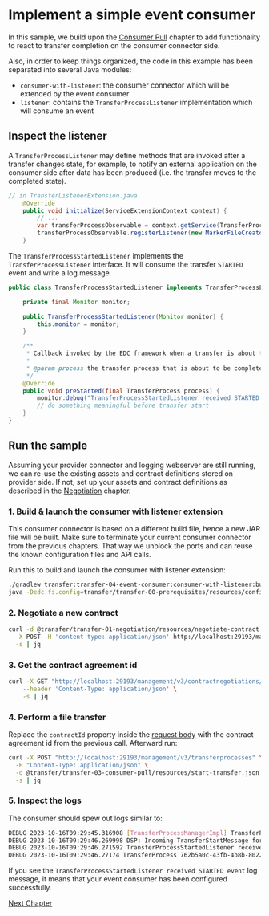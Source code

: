 # Implement a simple event consumer

In this sample, we build upon the [Consumer Pull](../transfer-03-consumer-pull/README.md) chapter to add functionality
to react to transfer completion on the consumer connector side.

Also, in order to keep things organized, the code in this example has been separated into several Java modules:

- `consumer-with-listener`: the consumer connector which will be extended by the event consumer
- `listener`: contains the `TransferProcessListener` implementation which will consume an event

## Inspect the listener

A `TransferProcessListener` may define methods that are invoked after a transfer changes state, for example, to notify an
external application on the consumer side after data has been produced (i.e. the transfer moves to the completed state).

```java
// in TransferListenerExtension.java
    @Override
    public void initialize(ServiceExtensionContext context) {
        // ...
        var transferProcessObservable = context.getService(TransferProcessObservable.class);
        transferProcessObservable.registerListener(new MarkerFileCreator(monitor));
    }
```

The `TransferProcessStartedListener` implements the `TransferProcessListener` interface. 
It will consume the transfer `STARTED` event and write a log message.

```java
public class TransferProcessStartedListener implements TransferProcessListener {

    private final Monitor monitor;

    public TransferProcessStartedListener(Monitor monitor) {
        this.monitor = monitor;
    }

    /**
     * Callback invoked by the EDC framework when a transfer is about to be completed.
     *
     * @param process the transfer process that is about to be completed.
     */
    @Override
    public void preStarted(final TransferProcess process) {
        monitor.debug("TransferProcessStartedListener received STARTED event");
        // do something meaningful before transfer start
    }
}
```

## Run the sample

Assuming your provider connector and logging webserver are still running, we can re-use the existing assets and contract definitions stored on 
provider side. If not, set up your assets and contract definitions as described in the [Negotiation](../transfer-01-negotiation/README.md) 
chapter.

### 1. Build & launch the consumer with listener extension

This consumer connector is based on a different build file, hence a new JAR file will be built. 
Make sure to terminate your current consumer connector from the previous chapters. 
That way we unblock the ports and can reuse the known configuration files and API calls.

Run this to build and launch the consumer with listener extension:

```bash
./gradlew transfer:transfer-04-event-consumer:consumer-with-listener:build
java -Dedc.fs.config=transfer/transfer-00-prerequisites/resources/configuration/consumer-configuration.properties -jar transfer/transfer-04-event-consumer/consumer-with-listener/build/libs/connector.jar
````

### 2. Negotiate a new contract

```bash
curl -d @transfer/transfer-01-negotiation/resources/negotiate-contract.json \
  -X POST -H 'content-type: application/json' http://localhost:29193/management/v3/contractnegotiations \
  -s | jq
```

### 3. Get the contract agreement id

```bash
curl -X GET "http://localhost:29193/management/v3/contractnegotiations/{{contract-negotiation-id}}" \
    --header 'Content-Type: application/json' \
    -s | jq
```

### 4. Perform a file transfer

Replace the `contractId` property inside the [request body](../transfer-03-consumer-pull/resources/start-transfer.json) with the contract agreement id from the previous call.
Afterward run:

```bash
curl -X POST "http://localhost:29193/management/v3/transferprocesses" \
  -H "Content-Type: application/json" \
  -d @transfer/transfer-03-consumer-pull/resources/start-transfer.json \
  -s | jq
```

### 5. Inspect the logs

The consumer should spew out logs similar to:

```bash
DEBUG 2023-10-16T09:29:45.316908 [TransferProcessManagerImpl] TransferProcess 762b5a0c-43fb-4b8b-8022-669043c8fa81 is now in state REQUESTED
DEBUG 2023-10-16T09:29:46.269998 DSP: Incoming TransferStartMessage for class org.eclipse.edc.connector.controlplane.transfer.spi.types.TransferProcess process: 762b5a0c-43fb-4b8b-8022-669043c8fa81
DEBUG 2023-10-16T09:29:46.271592 TransferProcessStartedListener received STARTED event   <----------------------------
DEBUG 2023-10-16T09:29:46.27174 TransferProcess 762b5a0c-43fb-4b8b-8022-669043c8fa81 is now in state STARTED
```

If you see the `TransferProcessStartedListener received STARTED event` log message, it means that your event consumer has been
configured successfully.

[Next Chapter](../transfer-05-file-transfer-cloud/README.md)
